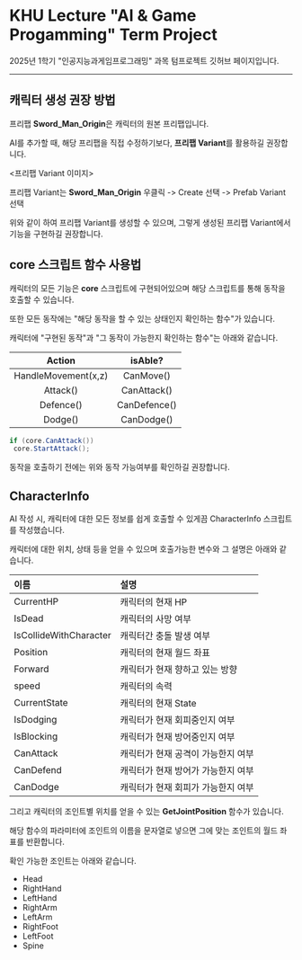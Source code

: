 # KHU Lecture "AI & Game Progamming" Term Project

2025년 1학기 "인공지능과게임프로그래밍" 과목 텀프로젝트 깃허브 페이지입니다.




---

## 캐릭터 생성 권장 방법

프리팹 **Sword_Man_Origin**은 캐릭터의 원본 프리팹입니다.

AI를 추가할 때, 해당 프리팹을 직접 수정하기보다, **프리팹 Variant**를 활용하길 권장합니다.

<프리팹 Variant 이미지>

프리팹 Variant는 **Sword_Man_Origin** 우클릭 -> Create 선택 -> Prefab Variant 선택

위와 같이 하여 프리팹 Variant를 생성할 수 있으며, 그렇게 생성된 프리팹 Variant에서 기능을 구현하길 권장합니다.






## core 스크립트 함수 사용법

캐릭터의 모든 기능은 **core** 스크립트에 구현되어있으며 해당 스크립트를 통해 동작을 호출할 수 있습니다.

또한 모든 동작에는 "해당 동작을 할 수 있는 상태인지 확인하는 함수"가 있습니다.

캐릭터에 "구현된 동작"과 "그 동작이 가능한지 확인하는 함수"는 아래와 같습니다.

|**Action**|**isAble?**|
|:---:|:---:|
|HandleMovement(x,z)|CanMove()|
|Attack()|CanAttack()|
|Defence()|CanDefence()|
|Dodge()|CanDodge()|

```c#
if (core.CanAttack())
 core.StartAttack();
```

동작을 호출하기 전에는 위와 동작 가능여부를 확인하길 권장합니다.




## CharacterInfo

AI 작성 시, 캐릭터에 대한 모든 정보를 쉽게 호출할 수 있게끔 CharacterInfo 스크립트를 작성했습니다.

캐릭터에 대한 위치, 상태 등을 얻을 수 있으며 호출가능한 변수와 그 설명은 아래와 같습니다.

|**이름**|**설명**|
|:---|:---|
|CurrentHP|캐릭터의 현재 HP|
|IsDead|캐릭터의 사망 여부|
|IsCollideWithCharacter|캐릭터간 충돌 발생 여부|
|Position|캐릭터의 현재 월드 좌표|
|Forward|캐릭터가 현재 향하고 있는 방향|
|speed|캐릭터의 속력|
|CurrentState|캐릭터의 현재 State|
|IsDodging|캐릭터가 현재 회피중인지 여부|
|IsBlocking|캐릭터가 현재 방어중인지 여부|
|CanAttack|캐릭터가 현재 공격이 가능한지 여부|
|CanDefend|캐릭터가 현재 방어가 가능한지 여부|
|CanDodge|캐릭터가 현재 회피가 가능한지 여부|

그리고 캐릭터의 조인트별 위치를 얻을 수 있는 **GetJointPosition** 함수가 있습니다.

해당 함수의 파라미터에 조인트의 이름을 문자열로 넣으면 그에 맞는 조인트의 월드 좌표를 반환합니다.

확인 가능한 조인트는 아래와 같습니다.

  * Head
  * RightHand
  * LeftHand
  * RightArm
  * LeftArm
  * RightFoot
  * LeftFoot
  * Spine

